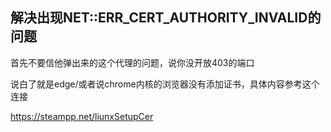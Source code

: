 ## 解决出现NET::ERR_CERT_AUTHORITY_INVALID的问题
首先不要信他弹出来的这个代理的问题，说你没开放403的端口

说白了就是edge/或者说chrome内核的浏览器没有添加证书，具体内容参考这个连接

  https://steampp.net/liunxSetupCer
